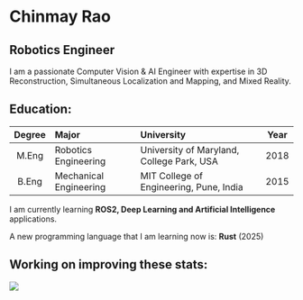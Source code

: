 # Chinmay Rao
## Robotics Engineer

I am a passionate Computer Vision & AI Engineer with expertise in 3D Reconstruction, Simultaneous Localization and Mapping, and Mixed Reality.

## Education:

Degree | Major | University | Year
:---: | :--- | :--- | :---: |
M.Eng | Robotics Engineering |  University of Maryland, College Park, USA | 2018
B.Eng | Mechanical Engineering | MIT College of Engineering, Pune, India  | 2015

I am currently learning <b>ROS2, Deep Learning and Artificial Intelligence</b> applications.

A new programming language that I am learning now is: <b>Rust</b> (2025)


## Working on improving these stats:
<div style="display: flex; flex-direction: row;">
 <!--<img class="img" src="https://github-readme-stats.vercel.app/api?username=raochinmay&show_icons=true&theme=radical" />-->
 <img class="img" src="https://github-readme-stats.vercel.app/api/top-langs/?username=raochinmay&theme=radical&layout=compact" />
</div>

<!--
**raochinmay/raochinmay** is a ✨ _special_ ✨ repository because its `README.md` (this file) appears on your GitHub profile.

Here are some ideas to get you started:

- 🔭 I’m currently working on ...
- 🌱 I’m currently learning ...
- 👯 I’m looking to collaborate on ...
- 🤔 I’m looking for help with ...
- 💬 Ask me about ...
- 📫 How to reach me: ...
- 😄 Pronouns: ...
- ⚡ Fun fact: ...
-->
